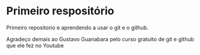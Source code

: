 # Primeiro respositório
 Primeiro repositorio e aprendendo a usar o git e o github.
 
 Agradeço demais ao Gustavo Guanabara pelo curso gratuito de git e github que ele fez no Youtube
